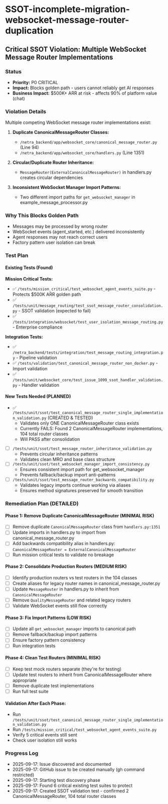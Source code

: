 # SSOT-incomplete-migration-websocket-message-router-duplication

## Critical SSOT Violation: Multiple WebSocket Message Router Implementations

### Status
- **Priority:** P0 CRITICAL
- **Impact:** Blocks golden path - users cannot reliably get AI responses
- **Business Impact:** $500K+ ARR at risk - affects 90% of platform value (chat)

### Violation Details
Multiple competing WebSocket message router implementations exist:

1. **Duplicate CanonicalMessageRouter Classes:**
   - `/netra_backend/app/websocket_core/canonical_message_router.py` (Line 94)
   - `/netra_backend/app/websocket_core/handlers.py` (Line 1351)

2. **Circular/Duplicate Router Inheritance:**
   - `MessageRouter(ExternalCanonicalMessageRouter)` in handlers.py creates circular dependencies

3. **Inconsistent WebSocket Manager Import Patterns:**
   - Two different import paths for `get_websocket_manager` in example_message_processor.py

### Why This Blocks Golden Path
- Messages may be processed by wrong router
- WebSocket events (agent_started, etc.) delivered inconsistently
- Agent responses may not reach correct users
- Factory pattern user isolation can break

### Test Plan

#### Existing Tests (Found)
**Mission Critical Tests:**
- ✅ `/tests/mission_critical/test_websocket_agent_events_suite.py` - Protects $500K ARR golden path
- ✅ `/tests/unit/message_routing/test_ssot_message_router_consolidation.py` - SSOT validation (expected to fail)
- ✅ `/tests/integration/websocket/test_user_isolation_message_routing.py` - Enterprise compliance

**Integration Tests:**
- ✅ `/netra_backend/tests/integration/test_message_routing_integration.py` - Pipeline validation
- ✅ `/tests/validation/test_canonical_message_router_non_docker.py` - Import validation
- ✅ `/tests/unit/websocket_core/test_issue_1099_ssot_handler_validation.py` - Handler validation

#### New Tests Needed (PLANNED)
- ✅ `/tests/unit/ssot/test_canonical_message_router_single_implementation_validation.py` (CREATED & TESTED)
  - Validates only ONE CanonicalMessageRouter class exists
  - Currently FAILS: Found 2 CanonicalMessageRouter implementations, 104 total router classes
  - Will PASS after consolidation
- [ ] `/tests/unit/ssot/test_message_router_inheritance_validation.py`
  - Prevents circular inheritance patterns
  - Validates clean MRO and base class structure
- [ ] `/tests/unit/ssot/test_websocket_manager_import_consistency.py`
  - Ensures consistent import path for get_websocket_manager
  - Prevents fallback/backup import anti-patterns
- [ ] `/tests/unit/ssot/test_message_router_backwards_compatibility.py`
  - Validates legacy imports continue working via aliases
  - Ensures method signatures preserved for smooth transition

### Remediation Plan (DETAILED)

#### Phase 1: Remove Duplicate CanonicalMessageRouter (MINIMAL RISK)
- [ ] Remove duplicate `CanonicalMessageRouter` class from `handlers.py:1351`
- [ ] Update imports in handlers.py to import from canonical_message_router.py
- [ ] Add backwards compatibility alias in handlers.py: `CanonicalMessageRouter = ExternalCanonicalMessageRouter`
- [ ] Run mission critical tests to validate no breakage

#### Phase 2: Consolidate Production Routers (MEDIUM RISK)
- [ ] Identify production routers vs test routers in the 104 classes
- [ ] Create aliases for legacy router names in canonical_message_router.py
- [ ] Update `MessageRouter` in handlers.py to inherit from `CanonicalMessageRouter`
- [ ] Remove `QualityMessageRouter` and related legacy routers
- [ ] Validate WebSocket events still flow correctly

#### Phase 3: Fix Import Patterns (LOW RISK)
- [ ] Update all `get_websocket_manager` imports to canonical path
- [ ] Remove fallback/backup import patterns
- [ ] Ensure factory pattern consistency
- [ ] Run integration tests

#### Phase 4: Clean Test Routers (MINIMAL RISK)
- [ ] Keep test mock routers separate (they're for testing)
- [ ] Update test routers to inherit from CanonicalMessageRouter where appropriate
- [ ] Remove duplicate test implementations
- [ ] Run full test suite

#### Validation After Each Phase:
- Run `/tests/unit/ssot/test_canonical_message_router_single_implementation_validation.py`
- Run `/tests/mission_critical/test_websocket_agent_events_suite.py`
- Verify 5 critical events still sent
- Check user isolation still works

### Progress Log
- 2025-09-17: Issue discovered and documented
- 2025-09-17: GitHub issue to be created manually (gh command restricted)
- 2025-09-17: Starting test discovery phase
- 2025-09-17: Found 6 critical existing test suites to protect
- 2025-09-17: Created SSOT validation test - confirmed 2 CanonicalMessageRouter, 104 total router classes
